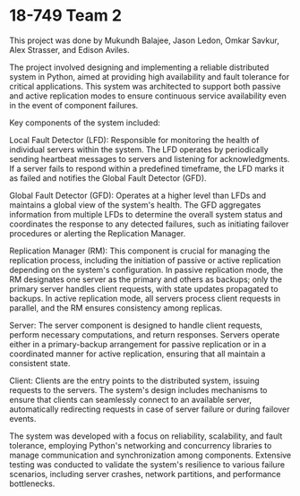# 18-749 Team 2

This project was done by Mukundh Balajee, Jason Ledon, Omkar Savkur, Alex Strasser, and Edison Aviles.

The project involved designing and implementing a reliable distributed system in Python, aimed at providing high availability and fault tolerance for critical applications. This system was architected to support both passive and active replication modes to ensure continuous service availability even in the event of component failures.

Key components of the system included:

Local Fault Detector (LFD): Responsible for monitoring the health of individual servers within the system. The LFD operates by periodically sending heartbeat messages to servers and listening for acknowledgments. If a server fails to respond within a predefined timeframe, the LFD marks it as failed and notifies the Global Fault Detector (GFD).

Global Fault Detector (GFD): Operates at a higher level than LFDs and maintains a global view of the system's health. The GFD aggregates information from multiple LFDs to determine the overall system status and coordinates the response to any detected failures, such as initiating failover procedures or alerting the Replication Manager.

Replication Manager (RM): This component is crucial for managing the replication process, including the initiation of passive or active replication depending on the system's configuration. In passive replication mode, the RM designates one server as the primary and others as backups; only the primary server handles client requests, with state updates propagated to backups. In active replication mode, all servers process client requests in parallel, and the RM ensures consistency among replicas.

Server: The server component is designed to handle client requests, perform necessary computations, and return responses. Servers operate either in a primary-backup arrangement for passive replication or in a coordinated manner for active replication, ensuring that all maintain a consistent state.

Client: Clients are the entry points to the distributed system, issuing requests to the servers. The system's design includes mechanisms to ensure that clients can seamlessly connect to an available server, automatically redirecting requests in case of server failure or during failover events.

The system was developed with a focus on reliability, scalability, and fault tolerance, employing Python's networking and concurrency libraries to manage communication and synchronization among components. Extensive testing was conducted to validate the system's resilience to various failure scenarios, including server crashes, network partitions, and performance bottlenecks.
